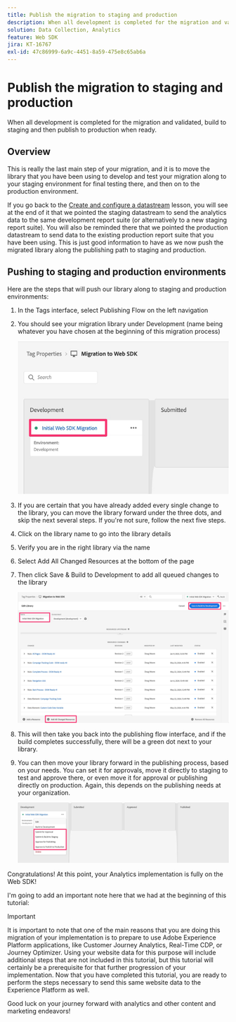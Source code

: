 ```yaml
---
title: Publish the migration to staging and production
description: When all development is completed for the migration and validated, build to staging and then publish to production when ready.
solution: Data Collection, Analytics
feature: Web SDK
jira: KT-16767
exl-id: 47c86999-6a9c-4451-8a59-475e8c65ab6a
---
```

# Publish the migration to staging and production

When all development is completed for the migration and validated, build to staging and then publish to production when ready.

## Overview

This is really the last main step of your migration, and it is to move the library that you have been using to develop and test your migration along to your staging environment for final testing there, and then on to the production environment.

If you go back to the [Create and configure a datastream](create-and-configure-the-analytics-datastream.md) lesson, you will see at the end of it that we pointed the staging datastream to send the analytics data to the same development report suite (or alternatively to a new staging report suite). You will also be reminded there that we pointed the production datastream to send data to the existing production report suite that you have been using.
This is just good information to have as we now push the migrated library along the publishing path to staging and production.

## Pushing to staging and production environments

Here are the steps that will push our library along to staging and production environments:

1. In the Tags interface, select Publishing Flow on the left navigation
1. You should see your migration library under Development (name being whatever you have chosen at the beginning of this migration process)

    ![Migration library in Dev](assets/migration-lib-in-dev.jpg)

1. If you are certain that you have already added every single change to the library, you can move the library forward under the three dots, and skip the next several steps. If you're not sure, follow the next five steps.
1. Click on the library name to go into the library details
1. Verify you are in the right library via the name
1. Select Add All Changed Resources at the bottom of the page
1. Then click Save & Build to Development to add all queued changes to the library

    ![Add all changed resources](assets/add-all-changed-resources.jpg)

1. This will then take you back into the publishing flow interface, and if the build completes successfully, there will be a green dot next to your library.
1. You can then move your library forward in the publishing process, based on your needs. You can set it for approvals, move it directly to staging to test and approve there, or even move it for approval or publishing directly on production. Again, this depends on the publishing needs at your organization.

    ![Publishing process](assets/publishing-process.jpg)

Congratulations! At this point, your Analytics implementation is fully on the Web SDK!

I'm going to add an important note here that we had at the beginning of this tutorial:

>[!IMPORTANT]
>
>It is important to note that one of the main reasons that you are doing this migration of your implementation is to prepare to use Adobe Experience Platform applications, like Customer Journey Analytics, Real-Time CDP, or Journey Optimizer. Using your website data for this purpose will include additional steps that are not included in this tutorial, but this tutorial will certainly be a prerequisite for that further progression of your implementation. Now that you have completed this tutorial, you are ready to perform the steps necessary to send this same website data to the Experience Platform as well.

Good luck on your journey forward with analytics and other content and marketing endeavors!
